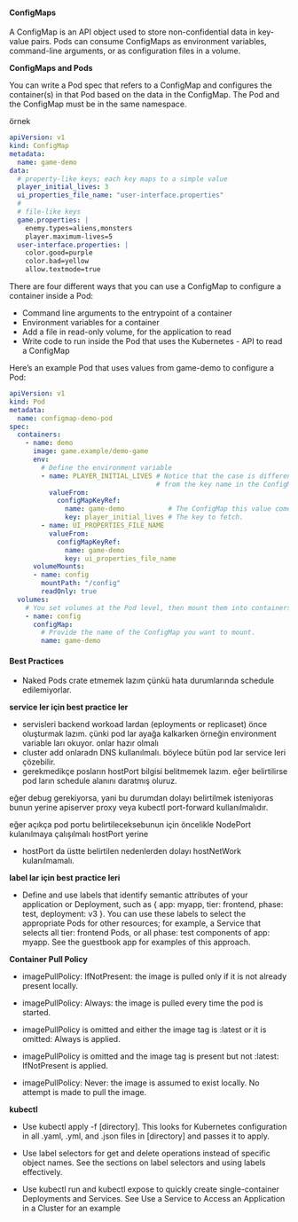 
#### ConfigMaps

A ConfigMap is an API object used to store non-confidential data in key-value pairs. Pods can consume ConfigMaps as environment variables, command-line arguments, or as configuration files in a volume.


__ConfigMaps and Pods__

You can write a Pod spec that refers to a ConfigMap and configures the container(s) in that Pod based on the data in the ConfigMap. The Pod and the ConfigMap must be in the same namespace.

örnek
```yml
apiVersion: v1
kind: ConfigMap
metadata:
  name: game-demo
data:
  # property-like keys; each key maps to a simple value
  player_initial_lives: 3
  ui_properties_file_name: "user-interface.properties"
  #
  # file-like keys
  game.properties: |
    enemy.types=aliens,monsters
    player.maximum-lives=5
  user-interface.properties: |
    color.good=purple
    color.bad=yellow
    allow.textmode=true
```

There are four different ways that you can use a ConfigMap to configure a container inside a Pod:

- Command line arguments to the entrypoint of a container
- Environment variables for a container
- Add a file in read-only volume, for the application to read
- Write code to run inside the Pod that uses the Kubernetes - API to read a ConfigMap

Here’s an example Pod that uses values from game-demo to configure a Pod:

```yml
apiVersion: v1
kind: Pod
metadata:
  name: configmap-demo-pod
spec:
  containers:
    - name: demo
      image: game.example/demo-game
      env:
        # Define the environment variable
        - name: PLAYER_INITIAL_LIVES # Notice that the case is different here
                                     # from the key name in the ConfigMap.
          valueFrom:
            configMapKeyRef:
              name: game-demo           # The ConfigMap this value comes from.
              key: player_initial_lives # The key to fetch.
        - name: UI_PROPERTIES_FILE_NAME
          valueFrom:
            configMapKeyRef:
              name: game-demo
              key: ui_properties_file_name
      volumeMounts:
      - name: config
        mountPath: "/config"
        readOnly: true
  volumes:
    # You set volumes at the Pod level, then mount them into containers inside that Pod
    - name: config
      configMap:
        # Provide the name of the ConfigMap you want to mount.
        name: game-demo
```

#### Best Practices

- Naked Pods crate etmemek lazım çünkü hata durumlarında schedule edilemiyorlar. 

__service ler için best practice ler__

- servisleri backend workoad lardan (eployments or replicaset) önce oluşturmak lazım. çünki pod lar ayağa kalkarken örneğin environment variable ları okuyor. onlar hazır olmalı
- cluster add onlaradn DNS kullanılmalı. böylece bütün pod lar service leri çözebilir.
- gerekmedikçe posların hostPort bilgisi belitmemek lazım. eğer belirtilirse pod ların schedule alanını daratmış oluruz.

eğer debug gerekiyorsa, yani bu durumdan dolayı belirtilmek isteniyoras bunun yerine apiserver proxy veya kubectl port-forward kullanılmalıdır.

eğer açıkça pod portu belirtileceksebunun için öncelikle NodePort kulanılmaya çalışılmalı hostPort yerine

- hostPort da üstte belirtilen nedenlerden dolayı hostNetWork kulanılmamalı.
  
__label lar için best practice leri__

- Define and use labels that identify semantic attributes of your application or Deployment, such as { app: myapp, tier: frontend, phase: test, deployment: v3 }. You can use these labels to select the appropriate Pods for other resources; for example, a Service that selects all tier: frontend Pods, or all phase: test components of app: myapp. See the guestbook app for examples of this approach.


__Container Pull Policy__

- imagePullPolicy: IfNotPresent: the image is pulled only if it is not already present locally.

- imagePullPolicy: Always: the image is pulled every time the pod is started.

- imagePullPolicy is omitted and either the image tag is :latest or it is omitted: Always is applied.

- imagePullPolicy is omitted and the image tag is present but not :latest: IfNotPresent is applied.

- imagePullPolicy: Never: the image is assumed to exist locally. No attempt is made to pull the image.

__kubectl__

- Use kubectl apply -f [directory]. This looks for Kubernetes configuration in all .yaml, .yml, and .json files in [directory] and passes it to apply.

- Use label selectors for get and delete operations instead of specific object names. See the sections on label selectors and using labels effectively.

- Use kubectl run and kubectl expose to quickly create single-container Deployments and Services. See Use a Service to Access an Application in a Cluster for an example

